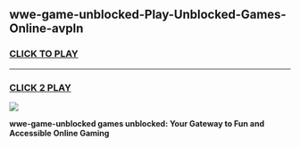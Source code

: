 
## wwe-game-unblocked-Play-Unblocked-Games-Online-avpln
<h3>
<a href="https://premium76.site?title=wwe-game-unblocked&ref=24A">CLICK TO PLAY</a></h3>
<hr>

<h3>
<a href="https://premium76.site?title=wwe-game-unblocked&ref=24A">CLICK 2 PLAY</a>
  
</h3>

<a href="https://premium76.site?title=wwe-game-unblocked&ref=24A"><img src="https://clearcache.store/games.png"></a>


**wwe-game-unblocked games unblocked: Your Gateway to Fun and Accessible Online Gaming**
